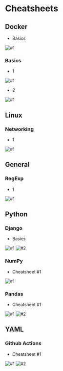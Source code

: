 
# Cheatsheets
## Docker
- Basics

![#1](Docker/Basics/1.jpg)


### Basics
- 1

![#1](Docker/Basics/1/1.jpg)


- 2

![#1](Docker/Basics/2/1.jpg)





## Linux
### Networking
- 1

![#1](Linux/Networking/1/1.jpg)


## General
### RegExp
- 1

![#1](General/RegExp/1/1.jpg)





## Python
### Django
- Basics

![#1](Python/Django/Basics/1.jpg)
![#2](Python/Django/Basics/2.jpg)


### NumPy
- Cheatsheet #1

![#1](Python/NumPy/1/1.jpg)


### Pandas
- Cheatsheet #1

![#1](Python/Pandas/1/1.jpg)
![#2](Python/Pandas/1/2.jpg)





## YAML
### Github Actions
- Cheatsheet #1

![#1](YAML/Github_Actions/1/1.jpg)
![#2](YAML/Github_Actions/1/2.jpg)